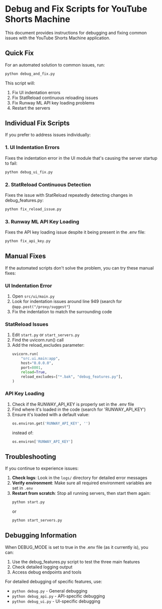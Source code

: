 # Debug and Fix Scripts for YouTube Shorts Machine

This document provides instructions for debugging and fixing common issues with the YouTube Shorts Machine application.

## Quick Fix

For an automated solution to common issues, run:

```bash
python debug_and_fix.py
```

This script will:
1. Fix UI indentation errors
2. Fix StatReload continuous reloading issues
3. Fix Runway ML API key loading problems
4. Restart the servers

## Individual Fix Scripts

If you prefer to address issues individually:

### 1. UI Indentation Errors

Fixes the indentation error in the UI module that's causing the server startup to fail:

```bash
python debug_ui_fix.py
```

### 2. StatReload Continuous Detection

Fixes the issue with StatReload repeatedly detecting changes in debug_features.py:

```bash
python fix_reload_issue.py
```

### 3. Runway ML API Key Loading

Fixes the API key loading issue despite it being present in the .env file:

```bash
python fix_api_key.py
```

## Manual Fixes

If the automated scripts don't solve the problem, you can try these manual fixes:

### UI Indentation Error

1. Open `src/ui/main.py`
2. Look for indentation issues around line 949 (search for `@app.post("/proxy/suggest"`)
3. Fix the indentation to match the surrounding code

### StatReload Issues

1. Edit `start.py` or `start_servers.py`
2. Find the uvicorn.run() call
3. Add the reload_excludes parameter:
   ```python
   uvicorn.run(
       "src.ui.main:app",
       host="0.0.0.0",
       port=8001,
       reload=True,
       reload_excludes=["*.bak", "debug_features.py"],
   )
   ```

### API Key Loading

1. Check if the RUNWAY_API_KEY is properly set in the .env file
2. Find where it's loaded in the code (search for 'RUNWAY_API_KEY')
3. Ensure it's loaded with a default value:
   ```python
   os.environ.get('RUNWAY_API_KEY', '')
   ```
   instead of:
   ```python
   os.environ['RUNWAY_API_KEY']
   ```

## Troubleshooting

If you continue to experience issues:

1. **Check logs**: Look in the `logs/` directory for detailed error messages
2. **Verify environment**: Make sure all required environment variables are set in `.env`
3. **Restart from scratch**: Stop all running servers, then start them again:
   ```bash
   python start.py
   ```
   or
   ```bash
   python start_servers.py
   ```

## Debugging Information

When DEBUG_MODE is set to true in the .env file (as it currently is), you can:

1. Use the debug_features.py script to test the three main features
2. Check detailed logging output
3. Access debug endpoints and tools

For detailed debugging of specific features, use:
- `python debug.py` - General debugging
- `python debug_api.py` - API-specific debugging
- `python debug_ui.py` - UI-specific debugging 